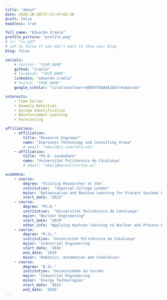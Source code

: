 ```yaml
---
title: "about"
date: 2020-10-20T17:51:47+03:30
draft: false
headless: true

full_name: "Eduardo Iraola"
profile_picture: "profile.png"
# cv: "cv.pdf"
# set to false if you don't want to show your blog
blog: false

socials:
    # twitter: "YOUR_NAME"
    github: "iraola"
    # facebook: "YOUR_NAME"
    linkedin: "eduardo-iraola"
    # twitch: "YOUR_NAME"
    google_scholar: "citations?user=d05hhfEAAAAJ&hl=es&oi=ao"

interests:
    - Time Series
    - Anomaly Detection
    - System Identification
    - Reinforcement Learning
    - Forecasting

affiliations:
    - affiliation:
        title: "Research Engineer"
        name: "Inprocess Technology and Consulting Group"
        # email: "email@cs.stanford.edu"
    - affiliation:
        title: "Ph.D. candidate"
        name: "Universitat Politècnica de Catalunya"
        # email: "email@mycoolstartup.ai"

academia:
    - course:
        degree: "Visiting Researcher at the"
        institution:  "Imperial College London"
        major: "Optimisation and Machine Learning for Process Systems Engineering Group"
        start_date: "2022"
    - course:
        degree: "Ph.D."
        institution:  "Universitat Politècnica de Catalunya"
        major: "Nuclear Engineering"
        start_date: "2019"
        other_info: "Applying machine learning to Nuclear and Process Engineering"
    - course:
        degree: "M.Sc."
        institution: 'Universitat Politècnica de Catalunya'
        major: 'Industrial Engineering'
        start_date: '2016'
        end_date: '2019'
        minor: 'Robotics, Automation and Simulation'
    - course:
        degree: "B.Sc."
        institution: 'Universidade da Coruña'
        major: 'Industrial Engineering'
        minor: 'Energy Technologies'
        start_date: '2012'
        end_date: '2016'
---
```

